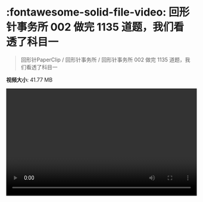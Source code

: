 # :fontawesome-solid-file-video: 回形针事务所 002 做完 1135 道题，我们看透了科目一

> 回形针PaperClip / 回形针事务所 / 回形针事务所 002 做完 1135 道题，我们看透了科目一

**视频大小**: 41.77 MB

<video id="V-04c6aca7115cf476d2431c3fb6b6788d" width="512" height="288" preload="none" playsinline webkit-playsinline></video>